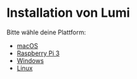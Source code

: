 # Installation von Lumi

Bitte wähle deine Plattform:

-   [macOS](./macOS.md)
-   [Raspberry Pi 3](./raspberry-pi.md)
-   [Windows](./windows.md)
-   [Linux](./linux.md)
